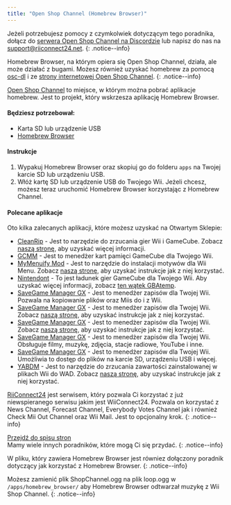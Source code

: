 ```yaml
---
title: "Open Shop Channel (Homebrew Browser)"
---
```


Jeżeli potrzebujesz pomocy z czymkolwiek dotyczącym tego poradnika, dołącz do [serwera Open Shop Channel na Discordzie](https://discord.gg/osc) lub napisz do nas na [support@riiconnect24.net](mailto:support@riiconnect24.net).
{: .notice--info}

Homebrew Browser, na którym opiera się Open Shop Channel, działa, ale może działać z bugami. Możesz również uzyskać homebrew za pomocą [osc-dl](https://github.com/dhtdht020/osc-dl/releases/latest) i ze [strony internetowej Open Shop Channel](https://oscwii.org/).
{: .notice--info}

[Open Shop Channel](https://oscwii.org/) to miejsce, w którym można pobrać aplikacje homebrew. Jest to projekt, który wskrzesza aplikację Homebrew Browser.

#### Będziesz potrzebował:
* Karta SD lub urządzenie USB
* [Homebrew Browser](/assets/files/homebrew_browser_v0.3.9e.zip)

#### Instrukcje

1. Wypakuj Homebrew Browser oraz skopiuj go do folderu `apps` na Twojej karcie SD lub urządzeniu USB.
2. Włóż kartę SD lub urządzenie USB do Twojego Wii. Jeżeli chcesz, możesz teraz uruchomić Homebrew Browser korzystając z Homebrew Channel.

#### Polecane aplikacje

Oto kilka zalecanych aplikacji, które możesz uzyskać na Otwartym Sklepie:

- [CleanRip](https://oscwii.org/library/app/CleanRip) - Jest to narzędzie do zrzucania gier Wii i GameCube. Zobacz [naszą stronę](dump-games), aby uzyskać więcej informacji.
- [GCMM](https://oscwii.org/library/app/gcmm) - Jest to menedżer kart pamięci GameCube dla Twojego Wii.
- [MyMenuify Mod](https://oscwii.org/library/app/mymenuifymod) - Jest to narzędzie do instalacji motywów dla Wii Menu. Zobacz [naszą stronę](themes), aby uzyskać instrukcje jak z niej korzystać.
- [Nintendont](https://oscwii.org/library/app/nintendont) - To jest ładunek gier GameCube dla Twojego Wii. Aby uzyskać więcej informacji, zobacz [ten wątek GBAtemp](https://gbatemp.net/threads/nintendont.349258/).
- [SaveGame Manager GX](https://oscwii.org/library/app/savegame_manager_gx) - Jest to menedżer zapisów dla Twojej Wii. Pozwala na kopiowanie plików oraz Miis do i z Wii.
- [SaveGame Manager GX](https://oscwii.org/library/app/usbloader_gx) - Jest to menedżer zapisów dla Twojej Wii. Zobacz [naszą stronę](usbloadergx), aby uzyskać instrukcje jak z niej korzystać.
- [SaveGame Manager GX](https://oscwii.org/library/app/wiiflow) - Jest to menedżer zapisów dla Twojej Wii. Zobacz [naszą stronę](wiiflow), aby uzyskać instrukcje jak z niej korzystać.
- [SaveGame Manager GX](https://oscwii.org/library/app/wiimc-ss) - Jest to menedżer zapisów dla Twojej Wii. Obsługuje filmy, muzykę, zdjęcia, stacje radiowe, YouTube i inne.
- [SaveGame Manager GX](https://oscwii.org/library/app/wiixplorer-ss) - Jest to menedżer zapisów dla Twojej Wii. Umożliwia to dostęp do plików na karcie SD, urządzeniu USB i więcej.
- [YABDM](https://oscwii.org/library/app/Yet-Another-BlueDump-Mod) - Jest to narzędzie do zrzucania zawartości zainstalowanej w plikach Wii do WAD. Zobacz [naszą stronę](dump-wads), aby uzyskać instrukcje jak z niej korzystać.

[RiiConnect24](riiconnect24) jest serwisem, który pozwala Ci korzystać z już niewspieranego serwisu jakim jest WiiConnect24. Pozwala on korzystać z News Channel, Forecast Channel, Everybody Votes Channel jak i również Check Mii Out Channel oraz Wii Mail. Jest to opcjonalny krok.
{: .notice--info}

[Przejdź do spisu stron](site-navigation)<br> Mamy wiele innych poradników, które mogą Ci się przydać.
{: .notice--info}

W pliku, który zawiera Homebrew Browser jest równiez dołączony poradnik dotyczący jak korzystać z Homebrew Browser.
{: .notice--info}

Możesz zamienić plik ShopChannel.ogg na plik loop.ogg w `/apps/homebrew_browser/` aby Homebrew Browser odtwarzał muzykę z Wii Shop Channel.
{: .notice--info}
